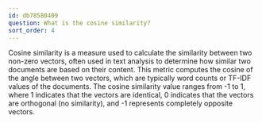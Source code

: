 ```yaml
---
id: db78580409
question: What is the cosine similarity?
sort_order: 4
---
```


Cosine similarity is a measure used to calculate the similarity between two non-zero vectors, often used in text analysis to determine how similar two documents are based on their content. This metric computes the cosine of the angle between two vectors, which are typically word counts or TF-IDF values of the documents. The cosine similarity value ranges from -1 to 1, where 1 indicates that the vectors are identical, 0 indicates that the vectors are orthogonal (no similarity), and -1 represents completely opposite vectors.